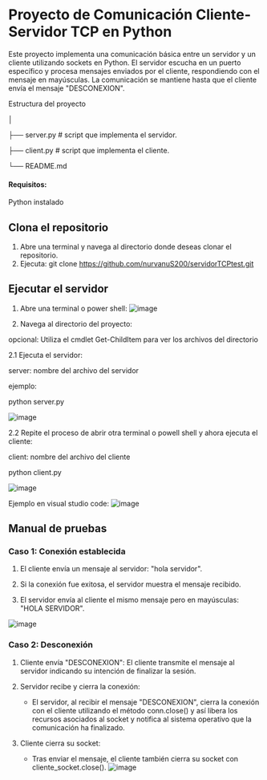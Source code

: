 # Proyecto de Comunicación Cliente-Servidor TCP en Python
Este proyecto implementa una comunicación básica entre un servidor y un cliente utilizando sockets en Python. El servidor escucha en un puerto específico y procesa mensajes enviados por el cliente, respondiendo con el mensaje en mayúsculas. La comunicación se mantiene hasta que el cliente envía el mensaje "DESCONEXION".

Estructura del proyecto

│

├── server.py      # script que implementa el servidor.

├── client.py      # script que implementa el cliente.

└── README.md  
#### Requisitos:

Python instalado

## Clona el repositorio 
1. Abre una terminal y navega al directorio donde deseas clonar el repositorio.
2. Ejecuta: git clone https://github.com/nurvanuS200/servidorTCPtest.git

## Ejecutar el servidor 
1. Abre una terminal o power shell:
![image](https://github.com/user-attachments/assets/8c834973-319f-495f-8651-557d3e797655)

2. Navega al directorio del proyecto:

opcional: Utiliza el cmdlet Get-ChildItem para ver los archivos del directorio

2.1 Ejecuta el servidor:

server: nombre del archivo del servidor 

ejemplo:

 python server.py
 
![image](https://github.com/user-attachments/assets/b148c600-a484-428c-b1b6-77e1353bab87)

2.2 Repite el proceso de abrir otra terminal o powell shell y ahora ejecuta el cliente:

client: nombre del archivo del cliente

python client.py

![image](https://github.com/user-attachments/assets/87037827-94e8-4e61-855f-d7660bc871e1)

Ejemplo en visual studio code:
![image](https://github.com/user-attachments/assets/300aff8f-7f95-4eff-a309-7732b839842e)

## Manual de pruebas
### Caso 1: Conexión establecida
1. El cliente envía un mensaje al servidor: "hola servidor".
   
2. Si la conexión fue exitosa, el servidor muestra el mensaje recibido.
   
3. El servidor envía al cliente el mismo mensaje pero en mayúsculas: "HOLA SERVIDOR".
   
![image](https://github.com/user-attachments/assets/f5a0d284-21a3-4440-b4e8-062538621abf)

### Caso 2: Desconexión
1. Cliente envía "DESCONEXION": El cliente transmite el mensaje al servidor indicando su intención de finalizar la sesión.

2. Servidor recibe y cierra la conexión:
   - El servidor, al recibir el mensaje "DESCONEXION", cierra la conexión con el cliente utilizando el método conn.close() y así libera los recursos asociados al socket y notifica al sistema operativo que la comunicación ha finalizado.

3. Cliente cierra su socket:
   - Tras enviar el mensaje, el cliente también cierra su socket con cliente_socket.close().
![image](https://github.com/user-attachments/assets/bccc5308-bc32-4d7c-a000-11f898ba8f8f)





